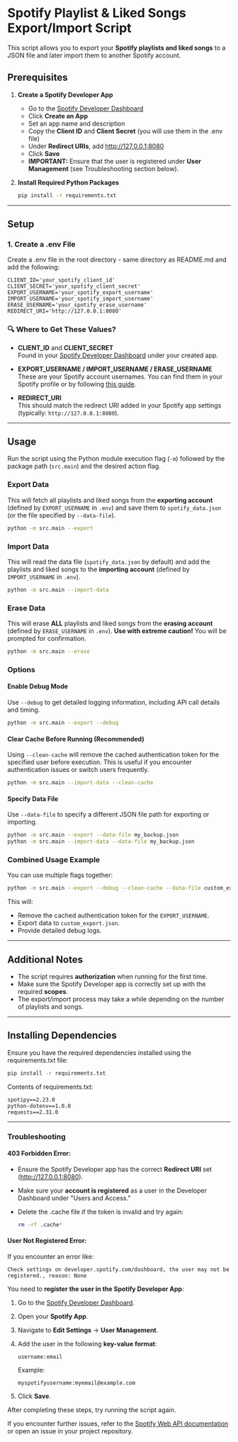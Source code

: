 # Spotify Playlist & Liked Songs Export/Import Script

This script allows you to export your **Spotify playlists and liked songs** to a JSON file and later import them to another Spotify account.

## Prerequisites

1. **Create a Spotify Developer App**
   - Go to the [Spotify Developer Dashboard](https://developer.spotify.com/dashboard/)
   - Click **Create an App**
   - Set an app name and description
   - Copy the **Client ID** and **Client Secret** (you will use them in the .env file)
   - Under **Redirect URIs**, add http://127.0.0.1:8080
   - Click **Save**
   - **IMPORTANT:** Ensure that the user is registered under **User Management** (see Troubleshooting section below).

2. **Install Required Python Packages**

   ```sh
   pip install -r requirements.txt
   ```

---

## Setup

### 1. Create a .env File

Create a .env file in the root directory - same directory as README.md and add the following:

```
CLIENT_ID='your_spotify_client_id'
CLIENT_SECRET='your_spotify_client_secret'
EXPORT_USERNAME='your_spotify_export_username'
IMPORT_USERNAME='your_spotify_import_username'
ERASE_USERNAME='your_spotify_erase_username'
REDIRECT_URI='http://127.0.0.1:8080'
```


### 🔍 Where to Get These Values?

- **CLIENT_ID** and **CLIENT_SECRET**  
  Found in your [Spotify Developer Dashboard](https://developer.spotify.com/dashboard/) under your created app.

- **EXPORT_USERNAME / IMPORT_USERNAME / ERASE_USERNAME**  
  These are your Spotify account usernames. You can find them in your Spotify profile or by following [this guide](https://community.spotify.com/t5/FAQs/What-s-a-Spotify-username/ta-p/5286512).

- **REDIRECT_URI**  
  This should match the redirect URI added in your Spotify app settings (typically: `http://127.0.0.1:8080`).

---

## Usage

Run the script using the Python module execution flag (`-m`) followed by the package path (`src.main`) and the desired action flag.

### Export Data
This will fetch all playlists and liked songs from the **exporting account** (defined by `EXPORT_USERNAME` in `.env`) and save them to `spotify_data.json` (or the file specified by `--data-file`).

```sh
python -m src.main --export
```

### Import Data
This will read the data file (`spotify_data.json` by default) and add the playlists and liked songs to the **importing account** (defined by `IMPORT_USERNAME` in `.env`).

```sh
python -m src.main --import-data
```

### Erase Data
This will erase **ALL** playlists and liked songs from the **erasing account** (defined by `ERASE_USERNAME` in `.env`). **Use with extreme caution!** You will be prompted for confirmation.

```sh
python -m src.main --erase
```

### Options

#### Enable Debug Mode
Use `--debug` to get detailed logging information, including API call details and timing.

```sh
python -m src.main --export --debug
```

#### Clear Cache Before Running (**Recommended**)
Using `--clean-cache` will remove the cached authentication token for the specified user before execution. This is useful if you encounter authentication issues or switch users frequently.

```sh
python -m src.main --import-data --clean-cache
```

#### Specify Data File
Use `--data-file` to specify a different JSON file path for exporting or importing.

```sh
python -m src.main --export --data-file my_backup.json
python -m src.main --import-data --data-file my_backup.json
```

### Combined Usage Example
You can use multiple flags together:

```sh
python -m src.main --export --debug --clean-cache --data-file custom_export.json 
```

This will:
- Remove the cached authentication token for the `EXPORT_USERNAME`.
- Export data to `custom_export.json`.
- Provide detailed debug logs.

---


## Additional Notes
- The script requires **authorization** when running for the first time.
- Make sure the Spotify Developer app is correctly set up with the required **scopes**.
- The export/import process may take a while depending on the number of playlists and songs.

---

## Installing Dependencies
Ensure you have the required dependencies installed using the requirements.txt file:

```sh
pip install -r requirements.txt
```

Contents of requirements.txt:

```
spotipy==2.23.0
python-dotenv==1.0.0
requests==2.31.0
```

---

### Troubleshooting

#### **403 Forbidden Error**:
- Ensure the Spotify Developer app has the correct **Redirect URI** set (http://127.0.0.1:8080).
- Make sure your **account is registered** as a user in the Developer Dashboard under "Users and Access."
- Delete the .cache file if the token is invalid and try again:

  ```sh
  rm -rf .cache*
  ```

#### **User Not Registered Error**:
If you encounter an error like:

```
Check settings on developer.spotify.com/dashboard, the user may not be registered., reason: None
```

You need to **register the user in the Spotify Developer App**:

1. Go to the [Spotify Developer Dashboard](https://developer.spotify.com/dashboard/).
2. Open your **Spotify App**.
3. Navigate to **Edit Settings** → **User Management**.
4. Add the user in the following **key-value format**:
   
   ```
   username:email
   ```
   
   Example:
   ```
   myspotifyusername:myemail@example.com
   ```
5. Click **Save**.

After completing these steps, try running the script again.

If you encounter further issues, refer to the [Spotify Web API documentation](https://developer.spotify.com/documentation/web-api/) or open an issue in your project repository.
